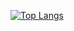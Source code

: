 [![Top Langs](https://github-readme-stats.vercel.app/api/top-langs/?username=mmouhib&&layout=compact&theme=algolia)](https://github.com/mmouhib/mmouhib)
